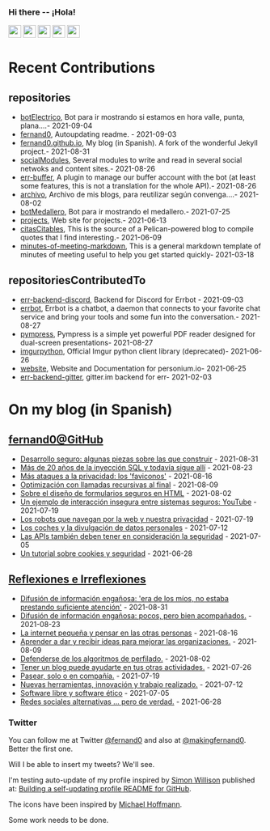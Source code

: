 ### Hi there -- ¡Hola!

<a href="mailto:ftricas@unizar.es" title="e-mail"><i class="svg-icon email"></i></a> 
<a href="https://www.linkedin.com/in/fernand0" title="My LinkedIn//Mi LinkedIn"><img src="https://img.shields.io/badge/linkedin-%230077B5.svg?&style=for-the-badge&logo=linkedin&logoColor=white" height=25></a> 
<a href="https://www.twitter.com/fernand0" title="My Twitter//Mi Twitter"><img src="https://img.shields.io/badge/twitter-%231DA1F2.svg?&style=for-the-badge&logo=twitter&logoColor=white" height=25></i></a> 
<a href="https://mastodon.social/@fernand0" title="My Mastodon//Mi Mastodon"><img src="https://img.shields.io/static/v1?label=Mastodon&message=Social&color=blue" height=25></i></a> 
<a href="https://flickr.com/fernand0"><img src="https://img.shields.io/static/v1?label=Flickr&message=Images&color=blue" height=25></a>
<a href="https://dev.to/fernand0"><img src="https://img.shields.io/badge/DEV.TO-%230A0A0A.svg?&style=for-the-badge&logo=dev-dot-to&logoColor=white" height=25></a>

# Recent Contributions
<!-- recent_releases starts -->


## repositories
* [botElectrico](https://github.com/fernand0/botElectrico),  Bot para ir mostrando si estamos en hora valle, punta, plana....- 2021-09-04
* [fernand0](https://github.com/fernand0/fernand0),  Autoupdating readme. - 2021-09-03
* [fernand0.github.io](https://github.com/fernand0/fernand0.github.io),  My blog (in Spanish). A fork of the wonderful Jekyll project.- 2021-08-31
* [socialModules](https://github.com/fernand0/socialModules),  Several modules to write and read in several social netwoks and content sites.- 2021-08-26
* [err-buffer](https://github.com/fernand0/err-buffer),  A plugin to manage our buffer account with the bot (at least some features, this is not a translation for the whole API).- 2021-08-26
* [archivo](https://github.com/fernand0/archivo),  Archivo de mis blogs, para reutilizar según convenga....- 2021-08-02
* [botMedallero](https://github.com/fernand0/botMedallero),  Bot para ir mostrando el medallero.- 2021-07-25
* [projects](https://github.com/fernand0/projects),  Web site for projects.- 2021-06-13
* [citasCitables](https://github.com/fernand0/citasCitables),  This is the source of a Pelican-powered blog to compile quotes that I find interesting.- 2021-06-09
* [minutes-of-meeting-markdown](https://github.com/fernand0/minutes-of-meeting-markdown),  This is a general markdown template of minutes of meeting useful to help you get started quickly- 2021-03-18

## repositoriesContributedTo
* [err-backend-discord](https://github.com/gbin/err-backend-discord),  Backend for Discord for Errbot - 2021-09-03
* [errbot](https://github.com/errbotio/errbot),  Errbot is a chatbot, a daemon that connects to your favorite chat service and bring your tools and some fun into the conversation.- 2021-08-27
* [pympress](https://github.com/Cimbali/pympress),  Pympress is a simple yet powerful PDF reader designed for dual-screen presentations- 2021-08-27
* [imgurpython](https://github.com/Imgur/imgurpython),  Official Imgur python client library (deprecated)- 2021-06-26
* [website](https://github.com/personium/website),  Website and Documentation for personium.io- 2021-06-25
* [err-backend-gitter](https://github.com/errbotio/err-backend-gitter),  gitter.im backend for err- 2021-02-03
<!-- recent_releases ends -->

# On my blog (in Spanish)

<!-- blog starts -->


## [fernand0@GitHub](https://fernand0.github.io/)
* [Desarrollo seguro: algunas piezas sobre las que construir](http://fernand0.github.io/seguridad-software/) - 2021-08-31
* [Más de 20 años de la inyección SQL y todavía sigue allí](http://fernand0.github.io/inyeccion-de-SQL/) - 2021-08-23
* [Más ataques a la privacidad: los 'faviconos'](http://fernand0.github.io/favicons-y-privacidad/) - 2021-08-16
* [Optimización con llamadas recursivas al final](http://fernand0.github.io/optimizacion-llamadas/) - 2021-08-09
* [Sobre el diseño de formularios seguros en HTML](http://fernand0.github.io/formularios-seguros/) - 2021-08-02
* [Un ejemplo de interacción insegura entre sistemas seguros: YouTube](http://fernand0.github.io/robar-videos-youtube/) - 2021-07-19
* [Los robots que navegan por la web y nuestra privacidad](http://fernand0.github.io/extraer-informacion-internet/) - 2021-07-19
* [Los coches y  la divulgación de datos personales](http://fernand0.github.io/seguridad-coches/) - 2021-07-12
* [Las APIs también deben tener en consideración la seguridad](http://fernand0.github.io/seguridad-APIs/) - 2021-07-05
* [Un tutorial sobre cookies y seguridad](http://fernand0.github.io/tutorial-cookies/) - 2021-06-28

## [Reflexiones e Irreflexiones](http://fernand0.blogalia.com/)
* [Difusi&#243;n de informaci&#243;n enga&#241;osa: 'era de los m&#237;os, no estaba prestando suficiente atenci&#243;n'](http://fernand0.blogalia.com//historias/78425) - 2021-08-31
* [Difusi&#243;n de informaci&#243;n enga&#241;osa: pocos, pero bien acompa&#241;ados.](http://fernand0.blogalia.com//historias/78423) - 2021-08-23
* [La internet peque&#241;a y pensar en las otras personas](http://fernand0.blogalia.com//historias/78418) - 2021-08-16
* [Aprender a dar y recibir ideas para mejorar las organizaciones.](http://fernand0.blogalia.com//historias/78417) - 2021-08-09
* [Defenderse de los algoritmos de perfilado.](http://fernand0.blogalia.com//historias/78415) - 2021-08-02
* [Tener un blog puede ayudarte en tus otras actividades.](http://fernand0.blogalia.com//historias/78412) - 2021-07-26
* [Pasear, solo o en compa&#241;&#237;a.](http://fernand0.blogalia.com//historias/78409) - 2021-07-19
* [Nuevas herramientas, innovaci&#243;n y trabajo realizado.](http://fernand0.blogalia.com//historias/78406) - 2021-07-12
* [Software libre y software &#233;tico](http://fernand0.blogalia.com//historias/78405) - 2021-07-05
* [Redes sociales alternativas ... pero de verdad.](http://fernand0.blogalia.com//historias/78400) - 2021-06-28
<!-- blog ends -->

### Twitter 

You can follow me at Twitter [@fernand0](https://twitter.com/fernand0) and also at [@makingfernand0](https://twitter.com/fernand0). Better the first one.

Will I be able to insert my tweets? We'll see.

I'm testing auto-update of my profile inspired by [Simon Willison](https://simonwillison.net/) published at: [Building a self-updating profile README for GitHub](https://simonwillison.net/2020/Jul/10/self-updating-profile-readme/).

The icons have been inspired by [Michael Hoffmann](https://www.mokkapps.de/).

Some work needs to be done.

<!--
**fernand0/fernand0** is a ✨ _special_ ✨ repository because its `README.md` (this file) appears on your GitHub profile.

Here are some ideas to get you started:

- 🔭 I’m currently working on ...
- 🌱 I’m currently learning ...
- 👯 I’m looking to collaborate on ...
- 🤔 I’m looking for help with ...
- 💬 Ask me about ...
- 📫 How to reach me: ...
- 😄 Pronouns: ...
- ⚡ Fun fact: ...
-->
